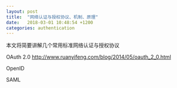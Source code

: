 ```yaml
---
layout: post
title:  "网络认证与授权协议、机制、原理"
date:   2018-03-01 10:48:54 +1200
categories: authentication
---
```

本文将简要讲解几个常用标准网络认证与授权协议

OAuth 2.0
http://www.ruanyifeng.com/blog/2014/05/oauth_2_0.html


OpenID


SAML